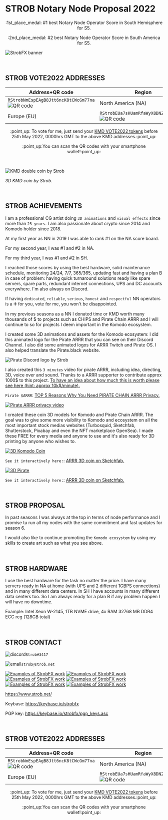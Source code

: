 # STROB Notary Node Proposal 2022

<p align="center">
:1st_place_medal: #1 best Notary Node Operator Score in South Hemisphere for S5.
</p>
<p align="center">
:2nd_place_medal: #2 best Notary Node Operator Score in South America for S5.
</p>

![StrobFX banner](https://www.strob.net/kmdNN2019/cropped-strobFXheader2000_0011.jpg)

<br>

## STROB VOTE2022 ADDRESSES

| Address+QR code  | Region |
| ------------- | ------------- |
| ```RStrobNmEspEAgB8Jtt6ncK8tCWcGm77na```![QR code](https://www.strob.net/kmdNN2021/StrobNA_QR.png)  | North America (NA)  |
| Europe (EU)  | ```RStrobEUa7sHUamRfaWyX8DN2bpKiq9YPZ```![QR code](https://www.strob.net/kmdNN2021/StrobEU_QR.png)  |

<p align="center">
:point_up: To vote for me, just send your <a href="https://github.com/KomodoPlatform/dPoW/blob/s5/doc/bible.md#the-notary-node-election-process">KMD VOTE2022 tokens</a> before 25th May 2022, 0000hrs GMT to the above KMD addresses.:point_up:
</p>

<p align="center">
:point_up:You can scan the QR codes with your smartphone wallet!:point_up:
</p>

<br>


![KMD double coin by Strob](https://www.strob.net/kmdNN2021/kmdDoubleCoin.jpg)

*3D KMD coin by Strob.*

<br>

## STROB ACHIEVEMENTS

I am a professional CG artist doing `3D animations` and `visual effects` since more than `25 years`. I am also passionate about crypto since 2014 and Komodo holder since 2018.

At my first year as NN in 2019 I was able to rank #1 on the NA score board.

For my second year, I was #1 and #2 in NA.

For my third year, I was #1 and #2 in SH.

I reached those scores by using the best hardware, solid maintenance schedule, monitoring 24/24, 7/7, 365/365, updating fast and having a plan B in case of problem: having quick turnaround solutions ready like spare servers, spare parts, redundant internet connections, UPS and DC accounts everywhere. I'm also always on Discord.

If having `dedicated`, `reliable`, `serious`, `honest` and `respectful` NN operators is a :heavy_plus_sign: for you, vote for me, you won't be disappointed.

In my previous seasons as a NN I donated time or KMD worth many thousands of $ to projects such as CHIPS and Pirate Chain ARRR and I will continue to so for projects I deem important in the Komodo ecosystem.

I created some 3D animations and assets for the Komodo ecosystem:
I did this animated logo for the Pirate ARRR that you can see on their Discord Channel. I also did some animated logos for ARRR Twitch and Pirate OS. I also helped translate the Pirate.black website.

![Pirate Discord logo by Strob](https://www.strob.net/kmdNN2020/PIRATE_discordLogo_v002_1.gif "Pirate gif by Strob")


I also created this `3 minutes` video for pirate ARRR, including idea, directing, 3D, voice over and sound. Thanks to a ARRR supporter to contribute approx 1000$ to this project. 
<a href="https://getwrightonit.com/how-much-does-3d-animation-cost/2/">To have an idea about how much this is worth please see here (hint: approx 10k$/minute).</a>

`Pirate $ARRR`: <a href="https://www.youtube.com/watch?v=jWLLgYkouqE">TOP 5 Reasons Why You Need PIRATE CHAIN ARRR Privacy.</a>

[![Pirate ARRR privacy video](https://www.strob.net/kmdNN2019/ARRRprivacy600.jpg)](https://www.youtube.com/watch?v=jWLLgYkouqE)

I created these coin 3D models for Komodo and Pirate Chain ARRR. The goal was to give some more visibility to Komodo and ecosystem on all the most important stock medias websites (Turbosquid, Sketchfab, Shutterstock, Pixabay and even the NFT marketplace OpenSea). I made these FREE for every media and anyone to use and it's also ready for 3D printing by anyone who wishes to.

[![3D Komodo Coin](https://www.strob.net/kmdNN2021/KomodoCoin_A.jpg)](https://sketchfab.com/3d-models/komodo-season-5-2021-commemorative-coin-cbca7f642bbd4ad4a3a7289df7c69c77)
 
`See it interactively here:`: <a href="https://sketchfab.com/3d-models/komodo-season-5-2021-commemorative-coin-cbca7f642bbd4ad4a3a7289df7c69c77">ARRR 3D coin on Sketchfab.</a>

[![3D Pirate](https://www.strob.net/kmdNN2022/ARRRcoin.jpg)](https://www.turbosquid.com/3d-models/3d-pirate-chain-coin-arrr-model-1876405)
 
`See it interactively here:`: <a href="https://sketchfab.com/3d-models/pirate-chain-coin-arrr-68c3ce58eb4649fbae9a52ac803fb884">ARRR 3D coin on Sketchfab.</a>

<br>

## STROB PROPOSAL
In past seasons I was always at the top in terms of node performance and I promise tu run all my nodes with the same commitment and fast updates for season 6.

I would also like to continue promoting the `Komodo ecosystem` by using my skills to create art such as what you see above.

<br>

## STROB HARDWARE
I use the best hardware for the task no matter the price. I have many servers ready in NA at home (with UPS and 2 different 1GBPS connections) and in many different data centers. In SH I have accounts in many different data centers too. So I am always ready for a plan B if any problem happen I will have no downtime.

Example: Intel Xeon W-2145, 1TB NVME drive, 4x RAM 32768 MB DDR4 ECC reg (128GB total)
 
<br>

## STROB CONTACT
![discord](https://www.strob.net/kmdNN2019/discord.png)`Strob#3417`

![email](https://www.strob.net/kmdNN2019/email.png)`strob@strob.net`

[![Examples of StrobFX work](https://www.strob.net/kmdNN2019/artstation.png)](https://www.artstation.com/strob)
[![Examples of StrobFX work](https://www.strob.net/kmdNN2019/imdb.png)](https://www.imdb.com/name/nm1637450/)
[![Examples of StrobFX work](https://www.strob.net/kmdNN2019/linkedin.png)](http://www.linkedin.com/in/strob)
[![Examples of StrobFX work](https://www.strob.net/kmdNN2019/twitter.png)](http://twitter.com/strobFX)
[![Examples of StrobFX work](https://www.strob.net/kmdNN2019/vimeo.png)](http://vimeo.com/user1353159)
[![Examples of StrobFX work](https://www.strob.net/kmdNN2019/youtube.png)](http://www.youtube.com/user/STROBdotNET)

https://www.strob.net/

Keybase: https://keybase.io/strobfx

PGP key: https://keybase.io/strobfx/pgp_keys.asc

<br>

## STROB VOTE2022 ADDRESSES

| Address+QR code  | Region |
| ------------- | ------------- |
| ```RStrobNmEspEAgB8Jtt6ncK8tCWcGm77na```![QR code](https://www.strob.net/kmdNN2021/StrobNA_QR.png)  | North America (NA)  |
| Europe (EU)  | ```RStrobEUa7sHUamRfaWyX8DN2bpKiq9YPZ```![QR code](https://www.strob.net/kmdNN2021/StrobEU_QR.png)  |

<p align="center">
:point_up: To vote for me, just send your <a href="https://github.com/KomodoPlatform/dPoW/blob/s5/doc/bible.md#the-notary-node-election-process">KMD VOTE2022 tokens</a> before 25th May 2022, 0000hrs GMT to the above KMD addresses.:point_up:
</p>

<p align="center">
:point_up:You can scan the QR codes with your smartphone wallet!:point_up:
</p>

<br>
